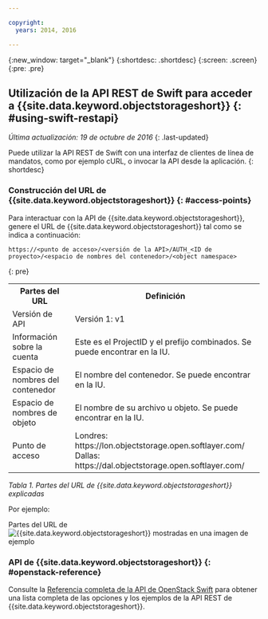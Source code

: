 ```yaml
---

copyright:
  years: 2014, 2016

---
```

{:new_window: target="_blank"}
{:shortdesc: .shortdesc}
{:screen: .screen}
{:pre: .pre}

## Utilización de la API REST de Swift para acceder a {{site.data.keyword.objectstorageshort}} {: #using-swift-restapi}
*Última actualización: 19 de octubre de 2016*
{: .last-updated}

Puede utilizar la API REST de Swift con una interfaz de clientes de línea de mandatos, como por ejemplo cURL, o invocar la API desde la aplicación.
{: shortdesc}

### Construcción del URL de {{site.data.keyword.objectstorageshort}} {: #access-points}

Para interactuar con la API de {{site.data.keyword.objectstorageshort}}, genere el URL de {{site.data.keyword.objectstorageshort}} tal como se indica a continuación:
  ```
  https://<punto de acceso>/<versión de la API>/AUTH_<ID de proyecto>/<espacio de nombres del contenedor>/<object namespace>
  ```
  {: pre}

<table>
  <tr>
    <th> Partes del URL </th>
    <th> Definición</th>
  </tr>
  <tr>
    <td> Versión de API</td>
    <td> Versión 1: v1 </td>
  </tr>
  <tr>
    <td> Información sobre la cuenta</td>
    <td> Este es el ProjectID y el prefijo combinados. Se puede encontrar en la IU. </td>
  </tr>
  <tr>
    <td> Espacio de nombres del contenedor</td>
    <td> El nombre del contenedor. Se puede encontrar en la IU. </td>
  </tr>
  <tr>
    <td> Espacio de nombres de objeto</td>
    <td> El nombre de su archivo u objeto. Se puede encontrar en la IU. </td>
  </tr>
  <tr>
    <td> Punto de acceso</td>
    <td> Londres: https://lon.objectstorage.open.softlayer.com/
    <br> Dallas: https://dal.objectstorage.open.softlayer.com/ </br> </td>
  </tr>
</table>

*Tabla 1. Partes del URL de {{site.data.keyword.objectstorageshort}} explicadas*

Por ejemplo:

Partes del URL de ![{{site.data.keyword.objectstorageshort}} mostradas en una imagen de ejemplo](images/Swift_URL.png)


### API de {{site.data.keyword.objectstorageshort}} {: #openstack-reference}

Consulte la [Referencia completa de la API de OpenStack Swift](http://developer.openstack.org/api-ref-objectstorage-v1.html) para obtener una lista completa de las opciones y los ejemplos de la API REST de {{site.data.keyword.objectstorageshort}}.
